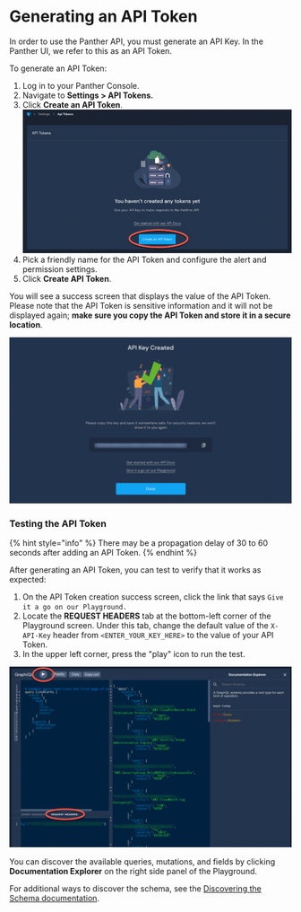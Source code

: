 # Generating an API Token

In order to use the Panther API, you must generate an API Key. In the Panther UI, we refer to this as an API Token.&#x20;



To generate an API Token:

1. Log in to your Panther Console.
2. Navigate to **Settings > API Tokens.**
3. Click **Create an API Token**.\
   ![](../.gitbook/assets/create-api-token.png)
4. Pick a friendly name for the API Token and configure the alert and permission settings.
5. Click **Create API Token**.&#x20;

You will see a success screen that displays the value of the API Token. Please note that the API Token is sensitive information and it will not be displayed again; **make sure you copy the API Token and store it in a secure location**.

![](../.gitbook/assets/api-token-success.png)

### Testing the API Token

{% hint style="info" %}
There may be a propagation delay of 30 to 60 seconds after adding an API Token.&#x20;
{% endhint %}

After generating an API Token, you can test to verify that it works as expected:

1. On the API Token creation success screen, click the link that says `Give it a go on our Playground.`
2. Locate the **REQUEST HEADERS** tab at the bottom-left corner of the Playground screen. Under this tab, change the default value of the `X-API-Key` header from `<ENTER_YOUR_KEY_HERE>` to the value of your API Token.
3. In the upper left corner, press the "play" icon to run the test.

![](../.gitbook/assets/api-playground-test.png)

You can discover the available queries, mutations, and fields by clicking **Documentation Explorer** on the right side panel of the Playground.&#x20;

For additional ways to discover the schema, see the [Discovering the Schema documentation](https://docs.runpanther.io/api-beta/discovering-the-schema).

